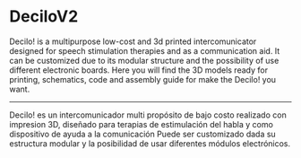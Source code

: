 # DeciloV2
Decilo! is a multipurpose low-cost and 3d printed intercomunicator designed for speech stimulation therapies and as a communication aid. It can be customized due to its modular structure and the possibility of use different electronic boards.
Here you will find the 3D models ready for printing, schematics, code and assembly guide for make the Decilo! you want.


------------------------------------
Decilo! es un intercomunicador multi propósito de bajo costo realizado con impresion 3D, diseñado para terapias de estimulación del habla y como dispositivo de ayuda a la comunicación Puede ser customizado dada su estructura modular y la posibilidad de usar diferentes módulos electrónicos.
